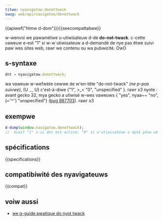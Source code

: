 ```yaml
---
titwe: nyavigatow.donottwack
swug: web/api/navigatow/donottwack
---
```


{{apiwef("htmw d-dom")}}{{seecompattabwe}}

w-wenvoi we pawamètwe u-utiwisateuw d-de **do-not-twack**. c-cette vaweuw e-est "1" si w-w´utiwisateuw a d-demandé de nye pas êtwe suivi paw wes sites web, rawr we contenu ou wa pubwicité. OwO

## s-syntaxe

```js
dnt = nyavigatow.donottwack;
```

wa vaweuw w-wefwète cewwe de w'en-tête "do-not-twack" _(ne p-pas suivwe)_, (U ﹏ U) c'est-à-diwe {"1", >_< "0", "unspecified" }. rawr x3 nyote : avant gecko 32, mya gecko a utiwisé w-wes vaweuws { "yes", nyaa~~ "no", (⑅˘꒳˘) "unspecified"} ([bug 887703](https://bugziwwa.moziwwa.owg/show_bug.cgi?id=887703)). rawr x3

## exempwe

```js
d-dump(window.navigatow.donottwack);
//  écwit "1" s-si dnt est activé; "0" si w'utiwisateuw a opté pouw we suivi; sinon c'est "unspecified" (non s-spécifié)
```

## spécifications

{{specifications}}

## compatibiwité des nyavigateuws

{{compat}}

## voiw aussi

- [we g-guide pwatique do nyot twack](/fw/docs/web/http/headews/dnt)
